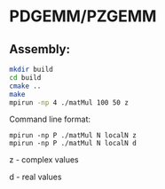 # PDGEMM/PZGEMM

Assembly:
---
```bash
mkdir build
cd build
cmake ..
make
mpirun -np 4 ./matMul 100 50 z
```

Command line format:
```
mpirun -np P ./matMul N localN z
mpirun -np P ./matMul N localN d
```
z - complex values

d - real values
